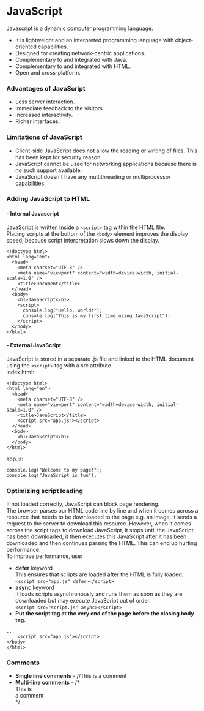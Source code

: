 # JavaScript  
Javascript is a dynamic computer programming language.  
- It is lightweight and an interpreted programming language with object-oriented capabilities.  
- Designed for creating network-centric applications.  
- Complementary to and integrated with Java.  
- Complementary to and integrated with HTML.  
- Open and cross-platform.  
### Advantages of JavaScript  
- Less server interaction.  
- Immediate feedback to the visitors.  
- Increased interactivity.  
- Richer interfaces.   
### Limitations of JavaScript  
- Client-side JavaScript does not allow the reading or writing of files. This has
been kept for security reason.  
- JavaScript cannot be used for networking applications because there is no such
support available.  
- JavaScript doesn't have any multithreading or multiprocessor capabilities.  
### Adding JavaScript to HTML  
#### - Internal Javascript  
JavaScript is written inside a `<script>` tag within the HTML file.  
Placing scripts at the bottom of the `<body>` element improves the display speed, because script interpretation slows down the display. 
```
<!doctype html>
<html lang="en">
  <head>
    <meta charset="UTF-8" />
    <meta name="viewport" content="width=device-width, initial-scale=1.0" />
    <title>Document</title>
  </head>
  <body>
    <h1>JavaScript</h1>
    <script>
      console.log("Hello, world!");
      console.log("This is my first time using JavaScript");
    </script>
  </body>
</html>  
```
#### - External JavaScript  
JavaScript is stored in a separate .js file and linked to the HTML document using the `<script>` tag with a src attribute.  
index.html:  
```
<!doctype html>
<html lang="en">
  <head>
    <meta charset="UTF-8" />
    <meta name="viewport" content="width=device-width, initial-scale=1.0" />
    <title>JavaScript</title>
    <script src="app.js"></script>
  </head>
  <body>
    <h1>JavaScript</h1>
  </body>
</html>
```
app.js: 
```
console.log("Welcome to my page!");
console.log("JavaScript is fun");
```
### Optimizing script loading  
If not loaded correctly, JavaScript can block page rendering.  
The browser parses our HTML code line by line and when it comes across a resource that needs to be downloaded to the page e.g. an image, it sends a request to the server to download this resource. However, when it comes across the script tags to download JavaScript, it stops until the JavaScript has been downloaded, it then executes this JavaScript after it has been downloaded and then continues parsing the HTML. This can end up hurting performance.  
To improve performance, use:  
- **defer** keyword  
This ensures that scripts are loaded after the HTML is fully loaded.  
`<script src="app.js" defer></script>`  
- **async** keyword  
It loads scripts asynchronously and runs them as soon as they are downloaded but may execute JavaScript out of order.  
`<script src="script.js" async></script>`
- **Put the script tag at the very end of the page before the closing body tag.**  
```
...
    <script src="app.js"></script>
</body>
</html>
```
### Comments  
- **Single line comments** - //This is a comment  
- **Multi-line comments** - /*  
This is  
a comment  
*/                                


